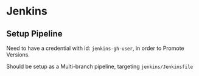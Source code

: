 # Jenkins

## Setup Pipeline

Need to have a credential with id: `jenkins-gh-user`, in order to Promote Versions.

Should be setup as a Multi-branch pipeline, targeting `jenkins/Jenkinsfile`
